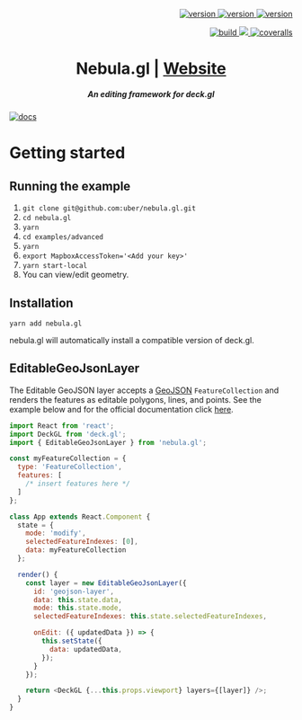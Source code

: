 <p align="right">
  <a href="https://npmjs.org/package/nebula.gl">
    <img src="https://img.shields.io/npm/v/nebula.gl.svg?label=nebula.gl" alt="version" />
  </a>
  <a href="https://npmjs.org/package/@nebula.gl/layers">
    <img src="https://img.shields.io/npm/v/@nebula.gl/layers.svg?label=@nebula.gl/layers" alt="version" />
  </a>
  <a href="https://npmjs.org/package/@nebula.gl/overlays">
    <img src="https://img.shields.io/npm/v/@nebula.gl/overlays.svg?label=@nebula.gl/overlays" alt="version" />
  </a>
</p>
<p align="right">
  <a href="https://travis-ci.org/uber/nebula.gl">
    <img src="https://img.shields.io/travis/uber/nebula.gl/master.svg" alt="build" />
  </a>
  <a href="https://app.fossa.com/projects/custom%2B4458%2Fgithub.com%2Fuber%2Fnebula.gl?ref=badge_shield" alt="FOSSA Status">
    <img src="https://app.fossa.com/api/projects/custom%2B4458%2Fgithub.com%2Fuber%2Fnebula.gl.svg?type=shield"/>
  </a>
  <a href="https://coveralls.io/github/uber/nebula.gl">
    <img src="https://img.shields.io/coveralls/github/uber/nebula.gl.svg" alt="coveralls" />
  </a>
</p>

<h1 align="center">Nebula.gl | <a href="https://neb.gl">Website</a></h1>

<h5 align="center">An editing framework for deck.gl</h5>

[![docs](https://i.imgur.com/BTVrsR4.jpg)](https://neb.gl)

# Getting started

## Running the example

1.  `git clone git@github.com:uber/nebula.gl.git`
2.  `cd nebula.gl`
3.  `yarn`
4.  `cd examples/advanced`
5.  `yarn`
6.  `export MapboxAccessToken='<Add your key>'`
7.  `yarn start-local`
8.  You can view/edit geometry.

## Installation

```
yarn add nebula.gl
```

nebula.gl will automatically install a compatible version of deck.gl.

## EditableGeoJsonLayer

The Editable GeoJSON layer accepts a [GeoJSON](http://geojson.org) `FeatureCollection` and renders the features as editable polygons, lines, and points. See the example below and for the official documentation click [here](https://github.com/uber/nebula.gl/blob/master/docs/overview.md).

```js
import React from 'react';
import DeckGL from 'deck.gl';
import { EditableGeoJsonLayer } from 'nebula.gl';

const myFeatureCollection = {
  type: 'FeatureCollection',
  features: [
    /* insert features here */
  ]
};

class App extends React.Component {
  state = {
    mode: 'modify',
    selectedFeatureIndexes: [0],
    data: myFeatureCollection
  };

  render() {
    const layer = new EditableGeoJsonLayer({
      id: 'geojson-layer',
      data: this.state.data,
      mode: this.state.mode,
      selectedFeatureIndexes: this.state.selectedFeatureIndexes,

      onEdit: ({ updatedData }) => {
        this.setState({
          data: updatedData,
        });
      }
    });

    return <DeckGL {...this.props.viewport} layers={[layer]} />;
  }
}
```
